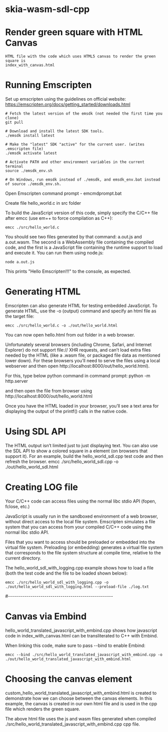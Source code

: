 # skia-wasm-sdl-cpp

# Render green square with HTML Canvas
	HTML file with the code which uses HTML5 canvas to render the green square is 
	index_with_canvas.html

# Running Emscripten
Set up emscripten using the guidelines on official website:
https://emscripten.org/docs/getting_started/downloads.html

	# Fetch the latest version of the emsdk (not needed the first time you clone)
	git pull

	# Download and install the latest SDK tools.
	./emsdk install latest

	# Make the "latest" SDK "active" for the current user. (writes .emscripten file)
	./emsdk activate latest

	# Activate PATH and other environment variables in the current terminal
	source ./emsdk_env.sh
	
	# On Windows, run emsdk instead of ./emsdk, and emsdk_env.bat instead of source ./emsdk_env.sh.
	
	
Open Emscripten command prompt - emcmdprompt.bat

Create file hello_world.c in src folder


To build the JavaScript version of this code, simply specify the C/C++ file after emcc (use em++ to force compilation as C++):
	
	emcc ./src/hello_world.c 


You should see two files generated by that command: a.out.js and a.out.wasm. The second is a WebAssembly file containing the compiled code, and the first is a JavaScript file containing the runtime support to load and execute it. You can run them using node.js:

	node a.out.js


This prints "Hello Emscripten!!!" to the console, as expected.


# Generating HTML
Emscripten can also generate HTML for testing embedded JavaScript. To generate HTML, use the -o (output) command and specify an html file as the target file:

	emcc ./src/hello_world.c -o ./out/hello_world.html


You can now open hello.html from out folder in a web browser.

Unfortunately several browsers (including Chrome, Safari, and Internet Explorer) do not support file:// XHR requests, and can’t load extra files needed by the HTML (like a .wasm file, or packaged file data as mentioned lower down). For these browsers you’ll need to serve the files using a local webserver and then open http://localhost:8000/out/hello_world.html).

For this, 
type below python command in command prompt: 
	python -m http.server
	
and then open the file from browser using 
	http://localhost:8000/out/hello_world.html
	
Once you have the HTML loaded in your browser, you’ll see a text area for displaying the output of the printf() calls in the native code.



# Using SDL API
The HTML output isn’t limited just to just displaying text. You can also use the SDL API to show a colored square in a <canvas> element (on browsers that support it). For an example, build the hello_world_sdl.cpp test code and then refresh the browser.
	emcc ./src/hello_world_sdl.cpp -o ./out/hello_world_sdl.html
	
	
# Creating LOG file
Your C/C++ code can access files using the normal libc stdio API (fopen, fclose, etc.)

JavaScript is usually run in the sandboxed environment of a web browser, without direct access to the local file system. Emscripten simulates a file system that you can access from your compiled C/C++ code using the normal libc stdio API.

Files that you want to access should be preloaded or embedded into the virtual file system. Preloading (or embedding) generates a virtual file system that corresponds to the file system structure at compile time, relative to the current directory.

The hello_world_sdl_with_logging.cpp example shows how to load a file (both the test code and the file to be loaded shown below):

	emcc ./src/hello_world_sdl_with_logging.cpp -o ./out/hello_world_sdl_with_logging.html --preload-file ./log.txt


#----------------------------------------------------

# Canvas via Embind
hello_world_translated_javascript_with_embind.cpp shows how javascript code in index_with_canvas.html can be transliterated to C++ with Embind.

When linking this code, make sure to pass --bind to enable Embind:

	emcc --bind ./src/hello_world_translated_javascript_with_embind.cpp -o ./out/hello_world_translated_javascript_with_embind.html
	
	
	
# Choosing the canvas element
custom_hello_world_translated_javascript_with_embind.html is created to demonstrate how we can choose between the canvas elements. 
In this example, the canvas is created in our own html file and is used in the cpp file which renders the green square.

The above html file uses the js and wasm files generated when compiled ./src/hello_world_translated_javascript_with_embind.cpp cpp file.